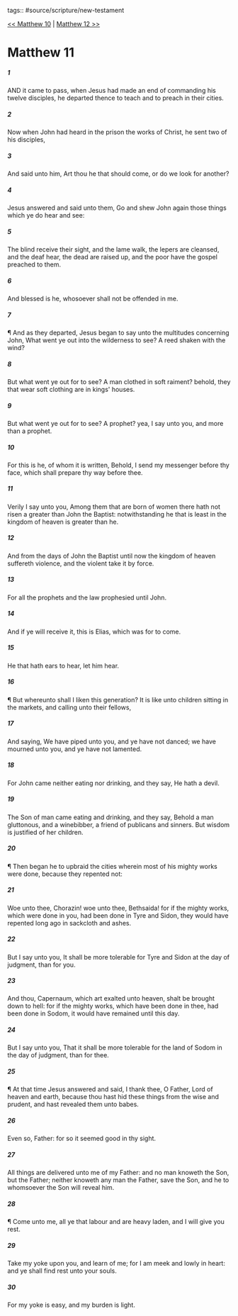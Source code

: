 tags:: #source/scripture/new-testament

[<< Matthew 10](/New_Testament/01_Matthew/Matthew_10.md) | [Matthew 12 >>](/New_Testament/01_Matthew/Matthew_12.md)

# Matthew 11

##### 1

AND it came to pass, when Jesus had made an end of commanding his twelve disciples, he departed thence to teach and to preach in their cities.

##### 2

Now when John had heard in the prison the works of Christ, he sent two of his disciples,

##### 3

And said unto him, Art thou he that should come, or do we look for another?

##### 4

Jesus answered and said unto them, Go and shew John again those things which ye do hear and see:

##### 5

The blind receive their sight, and the lame walk, the lepers are cleansed, and the deaf hear, the dead are raised up, and the poor have the gospel preached to them.

##### 6

And blessed is he, whosoever shall not be offended in me.

##### 7

¶ And as they departed, Jesus began to say unto the multitudes concerning John, What went ye out into the wilderness to see? A reed shaken with the wind?

##### 8

But what went ye out for to see? A man clothed in soft raiment? behold, they that wear soft clothing are in kings' houses.

##### 9

But what went ye out for to see? A prophet? yea, I say unto you, and more than a prophet.

##### 10

For this is he, of whom it is written, Behold, I send my messenger before thy face, which shall prepare thy way before thee.

##### 11

Verily I say unto you, Among them that are born of women there hath not risen a greater than John the Baptist: notwithstanding he that is least in the kingdom of heaven is greater than he.

##### 12

And from the days of John the Baptist until now the kingdom of heaven suffereth violence, and the violent take it by force.

##### 13

For all the prophets and the law prophesied until John.

##### 14

And if ye will receive it, this is Elias, which was for to come.

##### 15

He that hath ears to hear, let him hear.

##### 16

¶ But whereunto shall I liken this generation? It is like unto children sitting in the markets, and calling unto their fellows,

##### 17

And saying, We have piped unto you, and ye have not danced; we have mourned unto you, and ye have not lamented.

##### 18

For John came neither eating nor drinking, and they say, He hath a devil.

##### 19

The Son of man came eating and drinking, and they say, Behold a man gluttonous, and a winebibber, a friend of publicans and sinners. But wisdom is justified of her children.

##### 20

¶ Then began he to upbraid the cities wherein most of his mighty works were done, because they repented not:

##### 21

Woe unto thee, Chorazin! woe unto thee, Bethsaida! for if the mighty works, which were done in you, had been done in Tyre and Sidon, they would have repented long ago in sackcloth and ashes.

##### 22

But I say unto you, It shall be more tolerable for Tyre and Sidon at the day of judgment, than for you.

##### 23

And thou, Capernaum, which art exalted unto heaven, shalt be brought down to hell: for if the mighty works, which have been done in thee, had been done in Sodom, it would have remained until this day.

##### 24

But I say unto you, That it shall be more tolerable for the land of Sodom in the day of judgment, than for thee.

##### 25

¶ At that time Jesus answered and said, I thank thee, O Father, Lord of heaven and earth, because thou hast hid these things from the wise and prudent, and hast revealed them unto babes.

##### 26

Even so, Father: for so it seemed good in thy sight.

##### 27

All things are delivered unto me of my Father: and no man knoweth the Son, but the Father; neither knoweth any man the Father, save the Son, and he to whomsoever the Son will reveal him.

##### 28

¶ Come unto me, all ye that labour and are heavy laden, and I will give you rest.

##### 29

Take my yoke upon you, and learn of me; for I am meek and lowly in heart: and ye shall find rest unto your souls.

##### 30

For my yoke is easy, and my burden is light.
